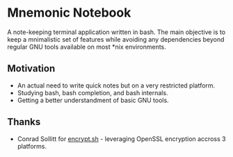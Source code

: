 # Mnemonic Notebook

A note-keeping terminal application written in bash.
The main objective is to keep a mnimalistic set of features while avoiding any dependencies beyond regular GNU tools available on most \*nix environments.

## Motivation

- An actual need to write quick notes but on a very restricted platform.
- Studying bash, bash completion, and bash internals. 
- Getting a better understandment of basic GNU tools.

## Thanks

- Conrad Sollitt for [encrypt.sh](https://github.com/fastsitephp/fastsitephp/blob/master/scripts/shell/bash/encrypt.sh "FastSite PHP homepage") - leveraging OpenSSL encryption accross 3 platforms.
